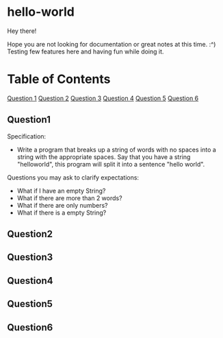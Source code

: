 # hello-world

Hey there!

Hope you are not looking for documentation or great notes at this time. :^) Testing few features here and having fun while doing it.

# Table of Contents

[Question 1](#question1)
[Question 2](#question2)
[Question 3](#question3)
[Question 4](#question4)
[Question 5](#question5)
[Question 6](#question6)

## Question1

Specification:
- Write a program that breaks up a string of words with no spaces into a string with the appropriate spaces.
Say that you have a string "helloworld", this program will split it into a sentence "hello world".

Questions you may ask to clarify expectations:
- What if I have an empty String?
- What if there are more than 2 words?
- What if there are only numbers?
- What if there is a empty String?


## Question2



## Question3



## Question4




## Question5



## Question6


